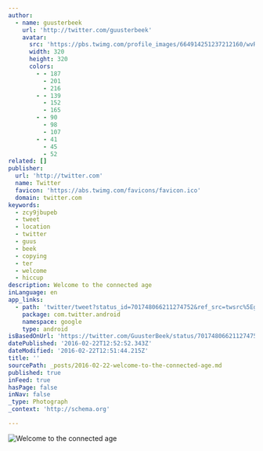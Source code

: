 ```yaml
---
author:
  - name: guusterbeek
    url: 'http://twitter.com/guusterbeek'
    avatar:
      src: 'https://pbs.twimg.com/profile_images/664914251237212160/wvRZtSXu_400x400.jpg'
      width: 320
      height: 320
      colors:
        - - 187
          - 201
          - 216
        - - 139
          - 152
          - 165
        - - 90
          - 98
          - 107
        - - 41
          - 45
          - 52
related: []
publisher:
  url: 'http://twitter.com'
  name: Twitter
  favicon: 'https://abs.twimg.com/favicons/favicon.ico'
  domain: twitter.com
keywords:
  - zcy9jbupeb
  - tweet
  - location
  - twitter
  - guus
  - beek
  - copying
  - ter
  - welcome
  - hiccup
description: Welcome to the connected age
inLanguage: en
app_links:
  - path: 'twitter/tweet?status_id=701748066211274752&ref_src=twsrc%5Egoogle%7Ctwcamp%5Eandroidseo%7Ctwgr%5Estatus%7Ctwterm%5E701748066211274752'
    package: com.twitter.android
    namespace: google
    type: android
isBasedOnUrl: 'https://twitter.com/GuusterBeek/status/701748066211274752'
datePublished: '2016-02-22T12:52:52.343Z'
dateModified: '2016-02-22T12:51:44.215Z'
title: ''
sourcePath: _posts/2016-02-22-welcome-to-the-connected-age.md
published: true
inFeed: true
hasPage: false
inNav: false
_type: Photograph
_context: 'http://schema.org'

---
```

![Welcome to the connected age](https://pbs.twimg.com/media/Cb0cJcKWAAAsMRA.jpg:large)